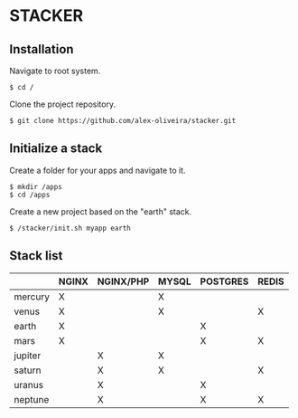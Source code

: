 # STACKER



## Installation

Navigate to root system.
````
$ cd /
````

Clone the project repository.
````
$ git clone https://github.com/alex-oliveira/stacker.git
````



## Initialize a stack

Create a folder for your apps and navigate to it.
````
$ mkdir /apps
$ cd /apps
````

Create a new project based on the "earth" stack.
````
$ /stacker/init.sh myapp earth
````



## Stack list
|         | NGINX | NGINX/PHP | MYSQL | POSTGRES | REDIS |
|---------|-------|-----------|-------|----------|-------|
| mercury |   X   |           |   X   |          |       |
| venus   |   X   |           |   X   |          |   X   |
| earth   |   X   |           |       |     X    |       |
| mars    |   X   |           |       |     X    |   X   |
| jupiter |       |     X     |   X   |          |       |
| saturn  |       |     X     |   X   |          |   X   |
| uranus  |       |     X     |       |     X    |       |
| neptune |       |     X     |       |     X    |   X   |

